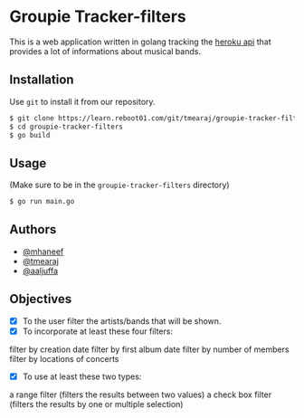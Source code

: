 # Groupie Tracker-filters
This is a web application written in golang tracking the [heroku api](https://groupietrackers.herokuapp.com/api/artists) that provides a lot of informations about musical bands.

## Installation

Use ``git`` to install it from our repository.

```bash
$ git clone https://learn.reboot01.com/git/tmearaj/groupie-tracker-filters.git
$ cd groupie-tracker-filters
$ go build
```

## Usage
(Make sure to be in the ``groupie-tracker-filters`` directory)
```bash
$ go run main.go
```
## Authors

- [@mhaneef](https://learn.reboot01.com/git/mhaneef)
- [@tmearaj](https://learn.reboot01.com/git/tmearaj)
- [@aaljuffa](https://learn.reboot01.com/git/aaljuffa)

## Objectives

- [x] To the user filter the artists/bands that will be shown.
- [x] To incorporate at least these four filters:

filter by creation date
filter by first album date
filter by number of members
filter by locations of concerts

- [x] To use at least these two types:

a range filter (filters the results between two values)
a check box filter (filters the results by one or multiple selection)


